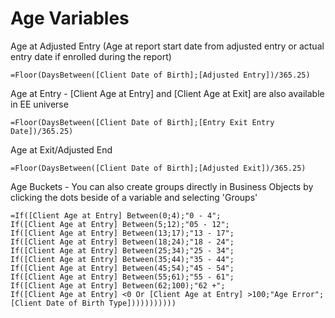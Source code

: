# Age Variables

Age at Adjusted Entry (Age at report start date from adjusted entry or actual entry date if enrolled during the report)

```
=Floor(DaysBetween([Client Date of Birth];[Adjusted Entry])/365.25)
```

Age at Entry - [Client Age at Entry] and [Client Age at Exit] are also available in EE universe

```
=Floor(DaysBetween([Client Date of Birth];[Entry Exit Entry Date])/365.25)
```

Age at Exit/Adjusted End

```
=Floor(DaysBetween([Client Date of Birth];[Adjusted Exit])/365.25)
```

Age Buckets - You can also create groups directly in Business Objects by clicking the dots beside of a variable and selecting 'Groups'

```
=If([Client Age at Entry] Between(0;4);"0 - 4";
If([Client Age at Entry] Between(5;12);"05 - 12";
If([Client Age at Entry] Between(13;17);"13 - 17";
If([Client Age at Entry] Between(18;24);"18 - 24";
If([Client Age at Entry] Between(25;34);"25 - 34";
If([Client Age at Entry] Between(35;44);"35 - 44";
If([Client Age at Entry] Between(45;54);"45 - 54";
If([Client Age at Entry] Between(55;61);"55 - 61";
If([Client Age at Entry] Between(62;100);"62 +";
If([Client Age at Entry] <0 Or [Client Age at Entry] >100;"Age Error";[Client Date of Birth Type]))))))))))
```
